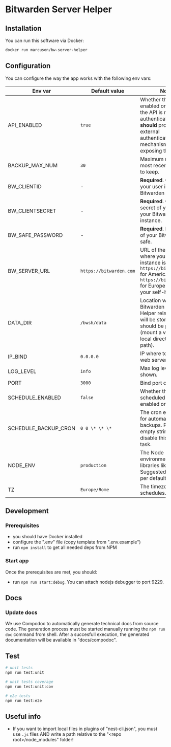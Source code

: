 # Bitwarden Server Helper

## Installation

You can run this software via Docker:

```bash
docker run marcuson/bw-server-helper
```

## Configuration

You can configure the way the app works with the following env vars:

| Env var              | Default value           | Notes                                                                                                                                                                |
| -------------------- | ----------------------- | -------------------------------------------------------------------------------------------------------------------------------------------------------------------- |
| API_ENABLED          | `true`                  | Whether the API is enabled or not. **Note**: the API is not authenticated and you **should** provide an external authentication mechanism if exposing this publicly! |
| BACKUP_MAX_NUM       | `30`                    | Maximum number of most recent backups to keep.                                                                                                                       |
| BW_CLIENTID          | -                       | **Required**. Client id of your user in your Bitwarden instance.                                                                                                     |
| BW_CLIENTSECRET      | -                       | **Required**. Client secret of your user in your Bitwarden instance.                                                                                                 |
| BW_SAFE_PASSWORD     | -                       | **Required**. Password of your Bitwarden safe.                                                                                                                       |
| BW_SERVER_URL        | `https://bitwarden.com` | URL of the server where you Bitwarden instance is. Use `https://bitwarden.com` for America, `https://bitwarden.eu` for Europe or insert your self-hosted URL.        |
| DATA_DIR             | `/bwsh/data`            | Location where Bitwarden Server Helper related data will be stored. It should be persistent (mount a volume or local directory to this path).                        |
| IP_BIND              | `0.0.0.0`               | IP where to bind the web server for API.                                                                                                                             |
| LOG_LEVEL            | `info`                  | Max log level to be shown.                                                                                                                                           |
| PORT                 | `3000`                  | Bind port of API.                                                                                                                                                    |
| SCHEDULE_ENABLED     | `false`                 | Whether the scheduled actions are enabled or not.                                                                                                                    |
| SCHEDULE_BACKUP_CRON | `0 0 \* \* \*`          | The cron expression for automated backups. Pass an empty string to disable this specific task.                                                                       |
| NODE_ENV             | `production`            | The Node environment used for libraries like Express. Suggested to leave as per default.                                                                             |
| TZ                   | `Europe/Rome`           | The timezone used for schedules.                                                                                                                                     |

## Development

### Prerequisites

- you should have Docker installed
- configure the ".env" file (copy template from ".env.example")
- run `npm install` to get all needed deps from NPM

### Start app

Once the prerequisites are met, you should:

- run `npm run start:debug`. You can attach nodejs debugger to port 9229.

## Docs

### Update docs

We use Compodoc to automatically generate technical docs from source code. The generation
process must be started manually running the `npm run doc` command from shell. After a succesfull
execution, the generated documentation will be available in "docs/compodoc".

## Test

```bash
# unit tests
npm run test:unit

# unit tests coverage
npm run test:unit:cov

# e2e tests
npm run test:e2e
```

## Useful info

- If you want to import local files in plugins of "nest-cli.json", you must use `.js` files AND
  write a path relative to the "\<repo root\>/node_modules" folder!
